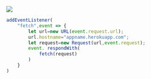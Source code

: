 ﻿[![](https://www.herokucdn.com/deploy/button.png)](https://heroku.com/deploy?template=https://github.com/ndgyga/happy.git)

```js
addEventListener(
    "fetch",event => {
        let url=new URL(event.request.url);
        url.hostname="appname.herokuapp.com";
        let request=new Request(url,event.request);
        event. respondWith(
            fetch(request)
        )
    }
)
```